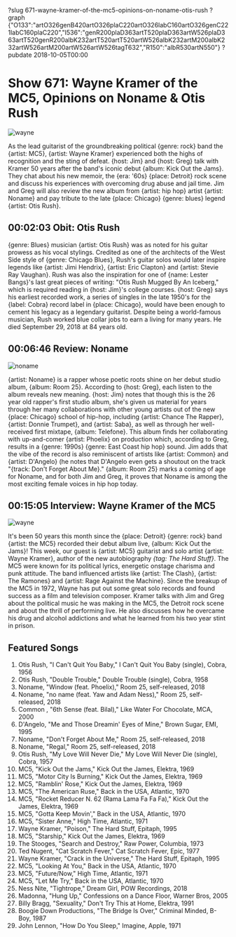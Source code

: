 ?slug 671-wayne-kramer-of-the-mc5-opinions-on-noname-otis-rush
?graph {"O133":"artO326genB420artO326plaC220artO326labC160artO326genC221labC160plaC220","I536":"genR200plaD363artT520plaD363artW526plaD363artT520genR200albK232artT520artT520artW526albK232artM200albK232artW526artM200artW526artW526tagT632","R150":"albR530artN550"}
?pubdate 2018-10-05T00:00
# Show 671: Wayne Kramer of the MC5, Opinions on Noname & Otis Rush

![wayne](//static.soundopinions.org/images/2018/wayne_mc5.jpg)

As the lead guitarist of the groundbreaking political {genre: rock} band the {artist: MC5}, {artist: Wayne Kramer} experienced both the highs of recognition and the sting of defeat. {host: Jim} and {host: Greg} talk with Kramer 50 years after the band's iconic debut {album: Kick Out the Jams}. They chat about his new memoir, the {era: '60s} {place: Detroit} rock scene and discuss his experiences with overcoming drug abuse and jail time. Jim and Greg will also review the new album from {artist: hip hop} artist {artist: Noname} and pay tribute to the late {place: Chicago} {genre: blues} legend {artist: Otis Rush}.


## 00:02:03 Obit: Otis Rush

{genre: Blues} musician {artist: Otis Rush} was as noted for his guitar prowess as his vocal stylings. Credited as one of the architects of the West Side style of {genre: Chicago Blues}, Rush's guitar solos would later inspire legends like {artist: Jimi Hendrix}, {artist: Eric Clapton} and {artist: Stevie Ray Vaughan}. Rush was also the inspiration for one of {name: Lester Bangs}'s last great pieces of writing: "Otis Rush Mugged By An Iceberg," which is required reading in {host: Jim}'s college courses. {host: Greg} says his earliest recorded work, a series of singles in the late 1950's for the {label: Cobra} record label in {place: Chicago}, would have been enough to cement his legacy as a legendary guitarist. Despite being a world-famous musician, Rush worked blue collar jobs to earn a living for many years. He died September 29, 2018 at 84 years old.

## 00:06:46 Review: Noname

![noname](https://s3.amazonaws.com/sound-images/images/2018/room25.jpg)

{artist: Noname} is a rapper whose poetic roots shine on her debut studio album, {album: Room 25}. According to {host: Greg}, each listen to the album reveals new meaning. {host: Jim} notes that though this is the 26 year old rapper's first studio album, she's given us material for years through her many collaborations with other young artists out of the new {place: Chicago} school of hip-hop, including {artist: Chance The Rapper}, {artist: Donnie Trumpet}, and {artist: Saba}, as well as through her well-received first mixtape, {album: Telefone}. This album finds her collaborating with up-and-comer {artist: Phoelix} on production which, according to Greg, results in a {genre: 1990s} {genre: East Coast hip hop} sound. Jim adds that the vibe of the record is also reminiscent of artists like {artist: Common} and {artist: D'Angelo} (he notes that D'Angelo even gets a shoutout on the track "{track: Don't Forget About Me}." {album: Room 25} marks a coming of age for Noname, and for both Jim and Greg, it proves that Noname is among the most exciting female voices in hip hop today.


## 00:15:05 Interview: Wayne Kramer of the MC5
![wayne](//static.soundopinions.org/images/2018/hardstuff.jpg)

It's been 50 years this month since the {place: Detroit} {genre: rock} band {artist: the MC5} recorded their debut album live, {album: Kick Out the Jams}! This week, our guest is {artist: MC5} guitarist and solo artist {artist: Wayne Kramer}, author of the new autobiography *{tag: The Hard Stuff}*. The MC5 were known for its political lyrics, energetic onstage charisma and punk attitude. The band influenced artists like {artist: The Clash}, {artist: The Ramones} and {artist: Rage Against the Machine}. Since the breakup of the MC5 in 1972, Wayne has put out some great solo records and found success as a film and television composer. Kramer talks with Jim and Greg about the political music he was making in the MC5, the Detroit rock scene and about the thrill of performing live. He also discusses how he overcame his drug and alcohol addictions and what he learned from his two year stint in prison. 

## Featured Songs
1. Otis Rush, "I Can't Quit You Baby," I Can't Quit You Baby (single), Cobra, 1956
1. Otis Rush, "Double Trouble," Double Trouble (single), Cobra, 1958
1. Noname, "Window (feat. Phoelix)," Room 25, self-released, 2018
1. Noname, "no name (feat. Yaw and Adam Ness)," Room 25, self-released, 2018
1. Common , "6th Sense (feat. Bilal)," Like Water For Chocolate, MCA, 2000
1. D'Angelo, "Me and Those Dreamin' Eyes of Mine," Brown Sugar, EMI, 1995
1. Noname, "Don't Forget About Me," Room 25, self-released, 2018
1. Noname, "Regal," Room 25, self-released, 2018
1. Otis Rush, "My Love Will Never Die," My Love Will Never Die (single), Cobra, 1957
1. MC5, "Kick Out the Jams," Kick Out the James, Elektra, 1969
1. MC5, "Motor City Is Burning," Kick Out the James, Elektra, 1969
1. MC5, "Ramblin' Rose," Kick Out the James, Elektra, 1969
1. MC5, "The American Ruse," Back in the USA, Atlantic, 1970
1. MC5, "Rocket Reducer N. 62 (Rama Lama Fa Fa Fa)," Kick Out the James, Elektra, 1969
1. MC5, "Gotta Keep Movin'," Back in the USA, Atlantic, 1970
1. MC5, "Sister Anne," High Time, Atlantic, 1971
1. Wayne Kramer, "Poison," The Hard Stuff, Epitaph, 1995
1. MC5, "Starship," Kick Out the James, Elektra, 1969
1. The Stooges, "Search and Destroy," Raw Power, Columbia, 1973
1. Ted Nugent, "Cat Scratch Fever," Cat Scratch Fever, Epic, 1977
1. Wayne Kramer, "Crack in the Universe," The Hard Stuff, Epitaph, 1995
1. MC5, "Looking At You," Back in the USA, Atlantic, 1970
1. MC5, "Future/Now," High Time, Atlantic, 1971
1. MC5, "Let Me Try," Back in the USA, Atlantic, 1970
1. Ness Nite, "Tightrope," Dream Girl, POW Recordings, 2018
1. Madonna, "Hung Up," Confessions on a Dance Floor, Warner Bros, 2005
1. Billy Bragg, "Sexuality," Don't Try This at Home, Elektra, 1991
1. Boogie Down Productions, "The Bridge Is Over," Criminal Minded, B-Boy, 1987
1. John Lennon, "How Do You Sleep," Imagine, Apple, 1971